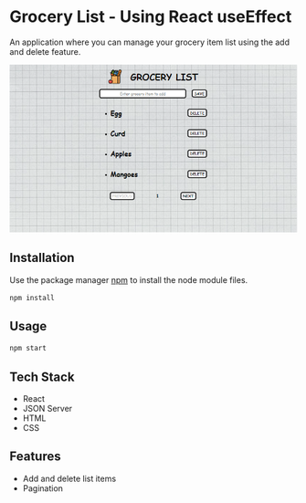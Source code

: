 # Grocery List - Using React useEffect

An application where you can manage your grocery item list using the add and delete feature.

<img src="https://github.com/Jasmine-Shaikh/Grocery-List-Use-Effect/blob/master/grocerylist.PNG"/>

## Installation

Use the package manager [npm](https://docs.npmjs.com/cli/v6/commands/npm-install) to install the node module files.

```bash
npm install
```

## Usage

```python
npm start
```

## Tech Stack
- React
- JSON Server
- HTML
- CSS

## Features
- Add and delete list items
- Pagination 



